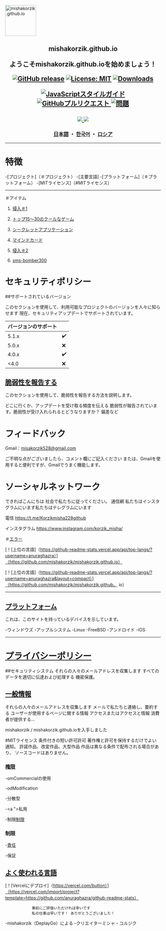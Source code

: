 
  <img width = "100px" src = "https://res.cloudinary.com/anuraghazra/image/upload/v1594908242/logo_ccswme.svg" align = "center" alt = "mishakorzik.github.io" />
 <h2 align = "center"> mishakorzik.github.io </ h2>
  <p align = "center">ようこそmishakorzik.github.ioを始めましょう！</ p>
 </ p>

 [![GitHub release](https://img.shields.io/github/release/castagnait/plugin.video.netflix.svg)](https://github.com/mishakorzik.github.io/mishakorzik.github.io/mishakorzik.github.io)
[![License: MIT](https://img.shields.io/badge/License-MIT-yellow.svg)](https://opensource.org/licenses/MIT)
[![Downloads](https://img.shields.io/github/downloads/MathewSachin/Captura/total.svg?style=flat-square)](https://mathewsachin.github.io/Captura/download)

   <a href="http://standardjs.com/">
     <img src = "https://img.shields.io/badge/code%20style-standard-brightgreen.svg" alt = "JavaScriptスタイルガイド" />
   </a>
     <a href="https://github.com/mishakorzik/mishakorzik.menu.io/pulls">
       <img alt = "GitHubプルリクエスト" src = "https://img.shields.io/github/issues-pr/anuraghazra/github-readme-stats?color=0088ff" />
     </a>
     <a href="https://github.com/mishakorzik/mishakorzik.menu.io/issues">
       <img alt = "問題" src = "https://img.shields.io/github/issues/anuraghazra/github-readme-stats?color=0088ff" />
     </a>
     <br />
     <br />
     <a href="https://a.paddle.com/v2/click/16413/119403?link=1227">
       <img src = "https://img.shields.io/badge/Supported%20by-VSCode%20Power%20User%20%E2%86%92-gray.svg?colorA=655BE1&colorB=4F44D6&style=for-the-badge  "/>
     </a>
        <a href="https://a.paddle.com/v2/click/16413/119403?link=2345">
              
  <img src = "https://img.shields.io/badge/Supported%20by-Node%20Cli.com%20%E2%86%92-gray.svg?colorA=61c265&colorB=4CAF50&style=for-the-badge  "/>
     </a>
   </p>
<h3 align="center">
     <a href="/docs/readme_eponia.md">日本語</a>
     ・
     <a href="/docs/readme_koreiska.md">한국어</a>
     ・
     <a href="/docs/readme_ru.md">ロシア</a>
 </h3>

  ---

  # 特徴

  -[プロジェクト]（＃プロジェクト）
  -[主要言語]
  -[プラットフォーム]（＃プラットフォーム）
  -[MITライセンス]（#MITライセンス）

  ---

  ＃アイテム


  1. <a href="https://github.com/mishakorzik/Termux-1">侵入＃1 </a>

  2. <a href="https://github.com/mishakorzik/Games">トップ15〜30のクールなゲーム</a>

  3. <a href="https://github.com/mishakorzik/secret_apps">シークレットアプリケーション</a>

  4. <a href="https://github.com/mishakorzik/mindustry-maps-">マインドカード</a>

  5. <a href="https://github.com/mishakorzik/Termux-2-">侵入＃2 </a>

  6. <a href="https://github.com/mishakorzik/termux-sms-bomber300"> sms-bomber300 </a>


  # セキュリティポリシー

  ##サポートされているバージョン

  このセクションを使用して、利用可能なプロジェクトのバージョンを人々に知らせます
   現在、セキュリティアップデートでサポートされています。

  |バージョンのサポート| |
  | ------- | -------------------- |
  | 5.1.x |✔️|
  | 5.0.x |❌|
  | 4.0.x |✔️|
  | <4.0 |❌|

  ## <a href="ERR.mdR">脆弱性を報告する</a>

  このセクションを使用して、脆弱性を報告する方法を説明します。

   どこに行くか、アップデートを受け取る頻度を伝える
   脆弱性が報告されています。脆弱性が受け入れられるとどうなりますか？
   偏差など

  # フィードバック

  Gmail：misakorzik528@gmail.com

  ご不明な点がございましたら、コメント欄にご記入ください
  または、Gmailを使用すると便利ですが、Gmailでうまく機能します。

  # ソーシャルネットワーク

  できればこんにちは
  社会で私たちに従ってください。 通信網
  私たちはインスタグラムにいます私たちはテレグラムにいます

  電信
  https://t.me/Korzikmisha228github

  インスタグラム
  https://www.instagram.com/korzik_misha/

 

  ＃<a href="ERR.mdR">エラー</a>

  [！[上位の言語]（https://github-readme-stats.vercel.app/api/top-langs/?username=anuraghazra）]（https://github.com/mishakorzik/mishakorzik.github.io）


  [！[上位の言語]（https://github-readme-stats.vercel.app/api/top-langs/?username=anuraghazra&layout=compact）]（https://github.com/mishakorzik/mishakorzik.github。  io）

 
  ---

  ## <a href="ERR.mdR">プラットフォーム</a>
  これは、このサイトを持っているデバイスを示しています。

  -ウィンドウズ
  -アップルシステム
  -Linux
  -FreeBSD
  -アンドロイド
  -iOS

  ---

  # <a href="ERR.mdR">プライバシーポリシー</a>

  ##セキュリティシステム
  それらの人々のメールアドレスを収集します
  すべてのデータを適切に伝達および処理する
  機密保護。

  ## <a href="ERR.mdR">一般情報</a>

  それらの人々のメールアドレスを収集します
  メールで私たちと連絡し、要約する
  ユーザーが使用するページに関する情報
  アクセスまたはアクセスと情報
  消費者が提供する...


  mishakorzik / mishakorzik.github.ioを入手しました

  #MITライセンス
  条件付きの短い許可許可
  著作権と許可を保持するだけでよい
  通知。 許諾作品、改変作品、大型作品
  作品は異なる条件で配布される場合があり、
  ソースコードはありません。

  ### <a href="/docs/readme_es.md">権限</a>

  -omCommercialの使用

  -odModification

  -分散型

  -<a ">私用</a>


  -制限<a href="ERR.mdR">制限</a>


  ### 制限

  -<a href="ERR.mdR">責任</a>

  -保証

  ## <a href="ERR.mdR">よく使われる言語</a>


  [！[Vercelにデプロイ]（https://vercel.com/button）]（https://vercel.com/import/project?template=https://github.com/anuraghazra/github-readme-stats）




                事前にご評価いただければ幸いです
                私の仕事は早いです！ ありがとうございました！




  -mishakorzik（DeplayGo）による
  -クリエイターミシャ・コルジク
